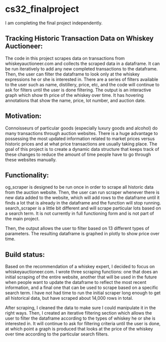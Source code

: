 # cs32_finalproject

I am completing the final project independently.

## Tracking Historic Transaction Data on Whiskey Auctioneer:
The code in this project scrapes data on transactions from whiskeyauctioneer.com and collects the scraped data in a dataframe. It can be run iteratively to add any new completed transactions to the dataframe. Then, the user can filter the dataframe to look only at the whiskey expressions he or she is interested in. There are a series of filters available to the user such as name, distillery, price, etc, and the code will continue to ask for filters until the user is done filtering. The output is an interactive graph which show th price of the whiskey over time. It has hovering annotations that show the name, price, lot number, and auction date. 

## Motivation:
Connoisseurs of particular goods (especially luxury goods and alcohol) do many transactions through auction websites. There is a huge advantage to possessing the most updated information related to market prices versus historic prices and at what price transactions are usually taking place. The goal of this project is to create a dynamic data structure that keeps track of these changes to reduce the amount of time people have to go through these websites manually. 

## Functionality:

og_scraper is designed to be run once in order to scrape all historic data from the auction website. Then, the user can run scraper whenever there is new data added to the website, which will add rows to the dataframe until it finds a lot that is already in the dataframe and the function will stop running. search_scraper is a little bit different and will scrape particular lots based on a search term. It is not currently in full functioning form and is not part of the main project.  

Then, the output allows the user to filter based on 13 different types of parameters. The resulting dataframe is graphed in plotly to show price over time. 

## Build status: 
Based on the recommendation of a whiskey expert, I decided to focus on whiskeyauctioneer.com. I wrote three scraping functions: one that does an initial scraping of the entire website, another that will be used in the future when people want to update the dataframe to reflect the most recent information, and a final one that can be used to scrape based on a specific search term. I have not had time to run the initial scraper long enough to get all historical data, but have scraped about 14,000 rows in total. 

After scraping, I cleaned the data to make sure I could manipulate it in the right ways. Then, I created an iterative filtering section which allows the user to filter the dataframe according to the types of whiskey he or she is interested in. It will continue to ask for filtering criteria until the user is done, at which point a graph is produced that looks at the price of the whiskey over time according to the particular search filters. 
